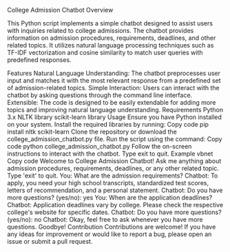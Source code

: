 College Admission Chatbot
Overview

This Python script implements a simple chatbot designed to assist users with inquiries related to college admissions. The chatbot provides information on admission procedures, requirements, deadlines, and other related topics. It utilizes natural language processing techniques such as TF-IDF vectorization and cosine similarity to match user queries with predefined responses.

Features
Natural Language Understanding: The chatbot preprocesses user input and matches it with the most relevant response from a predefined set of admission-related topics.
Simple Interaction: Users can interact with the chatbot by asking questions through the command line interface.
Extensible: The code is designed to be easily extendable for adding more topics and improving natural language understanding.
Requirements
Python 3.x
NLTK library
scikit-learn library
Usage
Ensure you have Python installed on your system.
Install the required libraries by running:
Copy code
pip install nltk scikit-learn
Clone the repository or download the college_admission_chatbot.py file.
Run the script using the command:
Copy code
python college_admission_chatbot.py
Follow the on-screen instructions to interact with the chatbot. Type exit to quit.
Example
vbnet
Copy code
Welcome to College Admission Chatbot!
Ask me anything about admission procedures, requirements, deadlines, or any other related topic. Type 'exit' to quit.
You: What are the admission requirements?
Chatbot: To apply, you need your high school transcripts, standardized test scores, letters of recommendation, and a personal statement.
Chatbot: Do you have more questions? (yes/no): yes
You: When are the application deadlines?
Chatbot: Application deadlines vary by college. Please check the respective college's website for specific dates.
Chatbot: Do you have more questions? (yes/no): no
Chatbot: Okay, feel free to ask whenever you have more questions. Goodbye!
Contribution
Contributions are welcome! If you have any ideas for improvement or would like to report a bug, please open an issue or submit a pull request.
